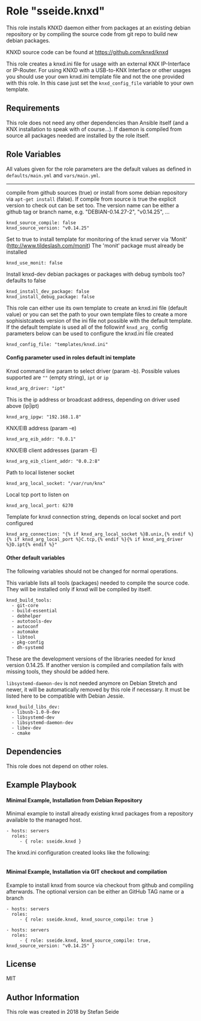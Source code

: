 Role "sseide.knxd"
=========

This role installs KNXD daemon either from packages at an existing debian repository
or by compiling the source code from git repo to build new debian packages.

KNXD source code can be found at https://github.com/knxd/knxd

This role creates a knxd.ini file for usage with an external KNX IP-Interface or IP-Router. 
For using KNXD with a USB-to-KNX Interface or other usages you should use your own knxd.ini template file 
and not the one provided with this role. In this case just set the
`knxd_config_file` variable to your own template.


Requirements
------------

This role does not need any other dependencies than Ansible itself (and a KNX installation to speak with of course...).
If daemon is compiled from source all packages needed are installed by the role itself.


Role Variables
--------------

All values given for the role parameters are the default values as defined in
`defaults/main.yml` and `vars/main.yml`.

---

compile from github sources (true) or install from some debian repository via `apt-get install` (false).
If compile from source is true the explicit version to check out can be set too.
The version name can be either a github tag or branch name, e.g. "DEBIAN-0.14.27-2", "v0.14.25", ...
```
knxd_source_compile: false
knxd_source_version: "v0.14.25"
```

Set to true to install template for monitoring of the knxd server via 'Monit' (http://www.tildeslash.com/monit)
The 'monit' package must already be installed
```
knxd_use_monit: false
```

Install knxd-dev debian packages or packages with debug symbols too? defaults to false
```
knxd_install_dev_package: false
knxd_install_debug_package: false
```

This role can either use its own template to create an knxd.ini file (default value)
or you can set the path to your own template files to create a more sophisistcateds
version of the ini file not possible with the default template.
If the default template is used all of the followinf `knxd_arg_` config parameters 
below can be used to configure the knxd.ini file created
```
knxd_config_file: "templates/knxd.ini"
```

#### Config parameter used in roles default ini template

Knxd command line param to select driver (param -b).
Possible values supported are `""` (empty string), `ipt` or `ip`
```
knxd_arg_driver: "ipt"
```

This is the ip address or broadcast address, depending on driver used above (ip|ipt)
```
knxd_arg_ipgw: "192.168.1.8"
```

KNX/EIB address (param -e)
```
knxd_arg_eib_addr: "0.0.1"
```

KNX/EIB client addresses (param -E)
```
knxd_arg_eib_client_addr: "0.0.2:8"
```

Path to local listener socket
```
knxd_arg_local_socket: "/var/run/knx"
```

Local tcp port to listen on
```
knxd_arg_local_port: 6270
```

Template for knxd connection string, depends on local socket and port configured
```
knxd_arg_connection: "{% if knxd_arg_local_socket %}B.unix,{% endif %}{% if knxd_arg_local_port %}C.tcp,{% endif %}{% if knxd_arg_driver %}D.ipt{% endif %}"
```

#### Other default variables
The following variables should not be changed for normal operations.

This variable lists all tools (packages) needed to compile the source code.
They will be installed only if knxd will be compiled by itself.
```
knxd_build_tools:
  - git-core
  - build-essential
  - debhelper
  - autotools-dev
  - autoconf
  - automake
  - libtool
  - pkg-config
  - dh-systemd
```

These are the development versions of the libraries needed for knxd version 0.14.25.
If another version is compiled and compilation fails with missing tools, they should be added here.

`libsystemd-daemon-dev` is not needed anymore on Debian Stretch and newer, it will be 
automatically removed by this role if necessary. It must be listed here to be compatible 
with Debian Jessie.
```
knxd_build_libs_dev:
  - libusb-1.0-0-dev
  - libsystemd-dev
  - libsystemd-daemon-dev
  - libev-dev
  - cmake
```



Dependencies
------------

This role does not depend on other roles.

Example Playbook
----------------

#### Minimal Example, Installation from Debian Repository
Minimal example to install already existing knxd packages from a repository available
to the managed host.

    - hosts: servers
      roles:
         - { role: sseide.knxd }

The knxd.ini configuration created looks like the following:
```ini

```

#### Minimal Example, Installation via GIT checkout and compilation

Example to install knxd from source via checkout from github and compiling afterwards.
The optional version can be either an GitHub TAG name or a branch

    - hosts: servers
      roles:
         - { role: sseide.knxd, knxd_source_compile: true }

    - hosts: servers
      roles:
         - { role: sseide.knxd, knxd_source_compile: true, knxd_source_version: "v0.14.25" }


License
-------

MIT

Author Information
------------------

This role was created in 2018 by Stefan Seide
